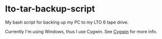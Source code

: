 # lto-tar-backup-script
My bash script for backing up my PC to my LTO 6 tape drive.

Currently I'm using Windows, thus I use Cygwin. See [Cygwin](/cygwin) for more info.
